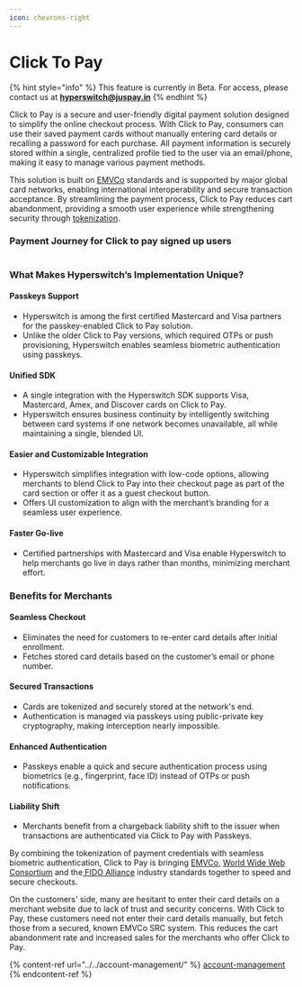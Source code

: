 ```yaml
---
icon: chevrons-right
---
```


# Click To Pay

{% hint style="info" %}
This feature is currently in Beta. For access, please contact us at **hyperswitch@juspay.in**
{% endhint %}

Click to Pay is a secure and user-friendly digital payment solution designed to simplify the online checkout process. With Click to Pay, consumers can use their saved payment cards without manually entering card details or recalling a password for each purchase. All payment information is securely stored within a single, centralized profile tied to the user via an email/phone, making it easy to manage various payment methods.

This solution is built on [EMVCo](https://www.emvco.com/) standards and is supported by major global card networks, enabling international interoperability and secure transaction acceptance. By streamlining the payment process, Click to Pay reduces cart abandonment, providing a smooth user experience while strengthening security through [tokenization](https://docs.hyperswitch.io/explore-hyperswitch/payment-flows-and-management/quickstart/tokenization-and-saved-cards).

### Payment Journey for Click to pay signed up users

<figure><img src="../../../.gitbook/assets/Screenshot 2024-12-04 at 10.16.31 PM.png" alt=""><figcaption></figcaption></figure>

### What Makes Hyperswitch’s Implementation Unique?

#### Passkeys Support

* Hyperswitch is among the first certified Mastercard and Visa partners for the passkey-enabled Click to Pay solution.
* Unlike the older Click to Pay versions, which required OTPs or push provisioning, Hyperswitch enables seamless biometric authentication using passkeys.

#### Unified SDK

* A single integration with the Hyperswitch SDK supports Visa, Mastercard, Amex, and Discover cards on Click to Pay.
* Hyperswitch ensures business continuity by intelligently switching between card systems if one network becomes unavailable, all while maintaining a single, blended UI.

#### Easier and Customizable Integration

* Hyperswitch simplifies integration with low-code options, allowing merchants to blend Click to Pay into their checkout page as part of the card section or offer it as a guest checkout button.
* Offers UI customization to align with the merchant’s branding for a seamless user experience.

#### Faster Go-live

* Certified partnerships with Mastercard and Visa enable Hyperswitch to help merchants go live in days rather than months, minimizing merchant effort.

### Benefits for Merchants

#### Seamless Checkout

* Eliminates the need for customers to re-enter card details after initial enrollment.
* Fetches stored card details based on the customer’s email or phone number.

#### Secured Transactions

* Cards are tokenized and securely stored at the network's end.
* Authentication is managed via passkeys using public-private key cryptography, making interception nearly impossible.

#### Enhanced Authentication

* Passkeys enable a quick and secure authentication process using biometrics (e.g., fingerprint, face ID) instead of OTPs or push notifications.

#### Liability Shift

* Merchants benefit from a chargeback liability shift to the issuer when transactions are authenticated via Click to Pay with Passkeys.

By combining the tokenization of payment credentials with seamless biometric authentication, Click to Pay is bringing [EMVCo](https://www.emvco.com/), [World Wide Web Consortium](https://www.w3.org/) and the[ FIDO Alliance](https://fidoalliance.org/) industry standards together to speed and secure checkouts.&#x20;

On the customers' side, many are hesitant to enter their card details on a merchant website due to lack of trust and security concerns. With Click to Pay, these customers need not enter their card details manually, but fetch those from a secured, known EMVCo SRC system. This reduces the cart abandonment rate and increased sales for the merchants who offer Click to Pay.

{% content-ref url="../../account-management/" %}
[account-management](../../account-management/)
{% endcontent-ref %}
